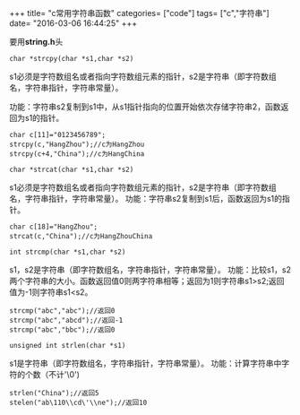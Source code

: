 +++
title= "c常用字符串函数"
categories= ["code"]
tags= ["c","字符串"]
date= "2016-03-06 16:44:25"
+++

<div class="entry-content">

要用<strong>string.h</strong>头
<pre><code>char *strcpy(char *s1,char *s2)</code></pre>
s1必须是字符数组名或者指向字符数组元素的指针，s2是字符串（即字符数组名，字符串指针，字符串常量）。

功能：字符串s2复制到s1中，从s1指针指向的位置开始依次存储字符串2，函数返回为s1的指针。
<pre><code>char c[11]="0123456789";</code>
<code>strcpy(c,"HangZhou");//c为HangZhou</code>
<code>strcpy(c+4,"China");//c为HangChina</code></pre>
<pre><code>char *strcat(char *s1,char *s2)</code></pre>
s1必须是字符数组名或者指向字符数组元素的指针，s2是字符串（即字符数组名，字符串指针，字符串常量）。
功能：字符串s2复制到s1后，函数返回为s1的指针。
<pre><code>char c[18]="HangZhou";</code>
<code>strcat(c,"China");//c为HangZhouChina</code></pre>
<pre><code>int strcmp(char *s1,char *s2)</code></pre>
s1，s2是字符串（即字符数组名，字符串指针，字符串常量）。
功能：比较s1，s2两个字符串的大小。函数返回值0则两字符串相等；返回为1则字符串s1&gt;s2;返回值为-1则字符串s1&lt;s2。
<pre><code>strcmp("abc","abc");//返回0</code>
<code>strcmp("abc","abcd");//返回-1</code>
<code>strcmp("abc","bbc");//返回0</code></pre>
<pre><code>unsigned int strlen(char *s1)</code></pre>
s1是字符串（即字符数组名，字符串指针，字符串常量）。
功能：计算字符串中字符的个数（不计'\0')
<pre><code>strlen("China");//返回5</code>
<code>stelen("ab\110\\cd\'\\ne");//返回10</code></pre>
</div>
<footer class="entry-meta"></footer>&nbsp;
